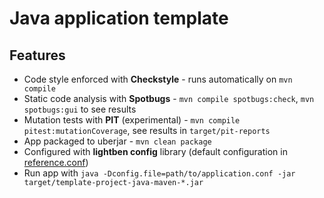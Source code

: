 # Java application template

## Features

* Code style enforced with **Checkstyle** - runs automatically on `mvn compile`
* Static code analysis with **Spotbugs** - `mvn compile spotbugs:check`, `mvn spotbugs:gui` to see results
* Mutation tests with **PIT** (experimental) - `mvn compile pitest:mutationCoverage`, see results in `target/pit-reports`
* App packaged to uberjar - `mvn clean package`
* Configured with **lightben config** library (default configuration in [reference.conf](src/main/resources/reference.conf))
* Run app with `java -Dconfig.file=path/to/application.conf -jar target/template-project-java-maven-*.jar`
